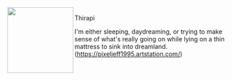 <img align="left" height="150px" width="150px" padding-right="20px" src="https://cdna.artstation.com/p/assets/images/images/035/589/978/original/pixel-jeff-dream2.gif?1615369313">

<span font-size="28px">Thirapi</span> <img height="16px" width="16px" src="https://thiraph.vercel.app/favicon.ico" />

I'm either sleeping, daydreaming, or trying to make sense of what's really going on while lying on a thin mattress to sink into dreamland.
(https://pixeljeff1995.artstation.com/)
